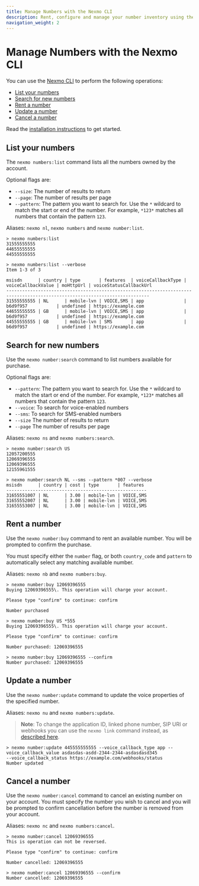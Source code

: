 ```yaml
---
title: Manage Numbers with the Nexmo CLI
description: Rent, configure and manage your number inventory using the Nexmo CLI
navigation_weight: 2
---
```


# Manage Numbers with the Nexmo CLI

You can use the [Nexmo CLI](https://github.com/Nexmo/nexmo-cli) to perform the following operations:

* [List your numbers](#list-your-numbers)
* [Search for new numbers](#search-for-new-numbers)
* [Rent a number](#rent-a-number)
* [Update a number](#update-a-number)
* [Cancel a number](#cancel-a-number)

Read the [installation instructions](https://github.com/Nexmo/nexmo-cli#installation) to get started.

## List your numbers

The `nexmo numbers:list` command lists all the numbers owned by the  account.

Optional flags are:

* `--size`: The number of results to return
* `--page`: The number of results per page
* `--pattern`: The pattern you want to search for. Use the `*` wildcard to match the start or end of the number. For example, `*123*` matches all numbers that contain the pattern `123`.

Aliases: `nexmo nl`, `nexmo numbers` and `nexmo number:list`.

```
> nexmo numbers:list
31555555555
44655555555
44555555555

> nexmo numbers:list --verbose
Item 1-3 of 3

msisdn      | country | type       | features  | voiceCallbackType | voiceCallbackValue | moHttpUrl | voiceStatusCallbackUrl
----------------------------------------------------------------------------------------------------------------------------
31555555555 | NL      | mobile-lvn | VOICE,SMS | app               | b6d9f957           | undefined | https://example.com
44655555555 | GB      | mobile-lvn | VOICE,SMS | app               | b6d9f957           | undefined | https://example.com
44555555555 | GB      | mobile-lvn | SMS       | app               | b6d9f957           | undefined | https://example.com
```

## Search for new numbers

Use the `nexmo number:search` command to list numbers available for purchase.

Optional flags are:

* `--pattern`: The pattern you want to search for. Use the `*` wildcard to match the start or end of the number. For example, `*123*` matches all numbers that contain the pattern `123`.
* `--voice`: To search for voice-enabled numbers
* `--sms`: To search for SMS-enabled numbers
* `--size` The number of results to return
* `--page` The number of results per page

Aliases: `nexmo ns` and `nexmo numbers:search`.

```
> nexmo number:search US
12057200555
12069396555
12069396555
12155961555

> nexmo number:search NL --sms --pattern *007 --verbose
msisdn      | country | cost | type       | features
-----------------------------------------------------
31655551007 | NL      | 3.00 | mobile-lvn | VOICE,SMS
31655552007 | NL      | 3.00 | mobile-lvn | VOICE,SMS
31655553007 | NL      | 3.00 | mobile-lvn | VOICE,SMS
```

## Rent a number

Use the `nexmo number:buy` command to rent an available number. You will be prompted to confirm the purchase.

You must specify either the `number` flag, or both `country_code` and `pattern` to automatically select any matching available number.

Aliases: `nexmo nb` and `nexmo numbers:buy`.

```
> nexmo number:buy 12069396555
Buying 12069396555\. This operation will charge your account.

Please type "confirm" to continue: confirm

Number purchased

> nexmo number:buy US *555
Buying 12069396555\. This operation will charge your account.

Please type "confirm" to continue: confirm

Number purchased: 12069396555

> nexmo number:buy 12069396555 --confirm
Number purchased: 12069396555
```

## Update a number

Use the `nexmo number:update` command to update the voice properties of the specified number. 

Aliases: `nexmo nu` and `nexmo numbers:update`.

> **Note**: To change the application ID, linked phone number, SIP URI or webhooks you can use the `nexmo link` command instead, as [described here](https://github.com/Nexmo/nexmo-cli#linking).

```
> nexmo number:update 445555555555 --voice_callback_type app --voice_callback_value asdasdas-asdd-2344-2344-asdasdasd345
--voice_callback_status https://example.com/webhooks/status
Number updated
```

## Cancel a number

Use the `nexmo number:cancel` command to cancel an existing number on your account. You must specify the number you wish to cancel and you will be prompted to confirm cancellation before the number is removed from your account.

Aliases: `nexmo nc` and `nexmo numbers:cancel`.

```
> nexmo number:cancel 12069396555
This is operation can not be reversed.

Please type "confirm" to continue: confirm

Number cancelled: 12069396555

> nexmo number:cancel 12069396555 --confirm
Number cancelled: 12069396555
```